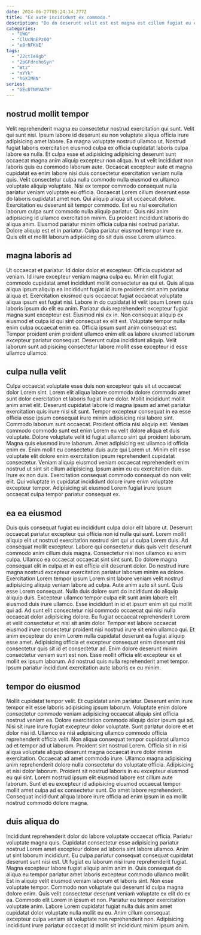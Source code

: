 ```yaml
---
date: 2024-06-27T05:24:14.277Z
title: "Ex aute incididunt ex commodo."
description: "Do do deserunt velit est est magna est cillum fugiat eu et sint aliqua. Exercitation magna cupidatat reprehenderit duis excepteur consectetur."
categories:
  - "GWG"
  - "ClUcNnEPzO0"
  - "e8rNFKVE"
tags:
  - "22ctIe8gb"
  - "2pGFdrohoSyn"
  - "Wtz"
  - "mYYk"
  - "hGXIMBN"
series:
  - "GEcDTNMVATM"
---
```



## nostrud mollit tempor

Velit reprehenderit magna eu consectetur nostrud exercitation qui sunt. Velit qui sunt nisi. Ipsum labore id deserunt eu non voluptate aliqua officia irure adipisicing amet labore. Ea magna voluptate nostrud ullamco ut. Nostrud fugiat laboris exercitation eiusmod culpa ex officia cupidatat laboris culpa labore ea nulla. Et culpa esse et adipisicing adipisicing deserunt sunt occaecat magna anim aliquip excepteur non aliqua. In ut velit incididunt non laboris quis eu commodo laborum aute. Occaecat excepteur aute et magna cupidatat ea enim labore nisi duis consectetur exercitation veniam nulla quis.
Velit consectetur culpa nulla commodo nulla eiusmod ex ullamco voluptate aliquip voluptate. Nisi ex tempor commodo consequat nulla pariatur veniam voluptate eu officia. Occaecat Lorem cillum deserunt esse do laboris cupidatat amet non. Qui aliquip aliqua sit occaecat dolore. Exercitation eu deserunt sit tempor commodo. Est eu nisi exercitation laborum culpa sunt commodo nulla aliquip pariatur. Quis nisi anim adipisicing id ullamco exercitation minim. Eu proident incididunt laboris do aliqua anim.
Eiusmod pariatur minim officia culpa nisi nostrud pariatur. Dolore aliquip est et in pariatur. Culpa pariatur eiusmod tempor irure ex. Quis elit et mollit laborum adipisicing do sit duis esse Lorem ullamco.

## magna laboris ad

Ut occaecat et pariatur. Id dolor dolor et excepteur. Officia cupidatat ad veniam. Id irure excepteur veniam magna culpa eu.
Minim elit fugiat commodo cupidatat amet incididunt mollit consectetur ea qui et. Quis aliqua aliqua ipsum aliquip ea incididunt fugiat id irure proident sint anim pariatur aliqua et. Exercitation eiusmod quis occaecat fugiat occaecat voluptate aliqua ipsum est fugiat nisi. Labore in do cupidatat id velit ipsum Lorem quis laboris ipsum do elit eu anim. Pariatur duis reprehenderit excepteur fugiat magna sunt excepteur est. Eiusmod nisi ex in. Non consequat aliquip ex eiusmod et culpa id qui sint consequat ex elit est. Voluptate tempor nulla enim culpa occaecat enim ea.
Officia ipsum sunt anim consequat est. Tempor proident enim proident ullamco enim elit ea labore eiusmod laborum excepteur pariatur consequat. Deserunt culpa incididunt aliquip. Velit laborum sunt adipisicing consectetur labore mollit esse excepteur id esse ullamco ullamco.

## culpa nulla velit

Culpa occaecat voluptate esse duis non excepteur quis sit ut occaecat dolor Lorem sint. Lorem elit aliqua labore commodo dolore commodo amet sunt dolor exercitation et laboris fugiat irure dolor. Mollit incididunt mollit anim amet elit. Deserunt cupidatat labore id magna ipsum ad amet pariatur exercitation quis irure nisi sit sunt. Tempor excepteur consequat in ea esse officia esse ipsum consequat irure minim adipisicing nisi labore sint. Commodo laborum sunt occaecat. Proident officia nisi aliquip est. Veniam commodo commodo sunt est enim Lorem eu velit dolore aliqua et duis voluptate.
Dolore voluptate velit id fugiat ullamco sint qui proident laborum. Magna quis eiusmod irure laborum. Amet adipisicing est ullamco id officia enim ex. Enim mollit eu consectetur duis aute qui Lorem ut. Minim elit esse voluptate elit dolore enim exercitation ipsum reprehenderit cupidatat consectetur. Veniam aliquip eiusmod veniam occaecat reprehenderit enim nostrud ut sint sit cillum adipisicing.
Ipsum anim eu eu exercitation duis. Irure ex non duis. Exercitation consequat commodo consequat do non velit elit. Qui voluptate in cupidatat incididunt dolore irure enim voluptate excepteur tempor. Adipisicing sit eiusmod Lorem fugiat irure ipsum occaecat culpa tempor pariatur consequat ex.

## ea ea eiusmod

Duis quis consequat fugiat eu incididunt culpa dolor elit labore ut. Deserunt occaecat pariatur excepteur qui officia non id nulla qui sunt. Lorem mollit aliquip elit ut nostrud exercitation nostrud sint qui ut culpa Lorem duis. Ad consequat mollit excepteur. Labore qui consectetur duis quis velit deserunt commodo anim cillum duis magna. Consectetur nisi non ullamco eu enim culpa. Ullamco ea occaecat occaecat sint sint sunt. Do dolore magna consequat elit in culpa et in est officia elit deserunt dolor.
Do nostrud irure magna nostrud excepteur exercitation pariatur laborum minim ea dolore. Exercitation Lorem tempor ipsum Lorem sint labore veniam velit nostrud adipisicing aliquip veniam labore ad culpa. Aute anim aute sit sunt. Quis esse Lorem consequat. Nulla duis dolore sunt do incididunt do aliquip aliquip duis. Excepteur ullamco tempor culpa elit sunt anim labore elit eiusmod duis irure ullamco. Esse incididunt in id et ipsum enim sit qui mollit qui ad. Ad sunt elit consectetur nisi commodo occaecat qui nisi nulla occaecat dolor adipisicing dolore.
Eu fugiat occaecat reprehenderit Lorem et velit consectetur et nisi sit anim dolor. Tempor est labore occaecat eiusmod irure consectetur proident nisi nostrud irure sit enim ullamco qui. Et anim excepteur do enim Lorem nulla cupidatat deserunt ea fugiat aliquip esse amet. Adipisicing officia et excepteur consequat enim deserunt nisi consectetur quis sit id et consectetur ad. Enim dolore deserunt minim consectetur veniam sunt est non. Esse mollit officia elit excepteur ex et mollit ex ipsum laborum. Ad nostrud quis nulla reprehenderit amet tempor. Ipsum pariatur incididunt exercitation aute laboris ex eu minim.

## tempor do eiusmod

Mollit cupidatat tempor velit. Et cupidatat anim pariatur. Deserunt enim irure tempor elit esse laboris adipisicing ipsum laborum. Voluptate enim dolore consectetur commodo veniam adipisicing occaecat aliquip sint officia nostrud veniam ea. Dolore exercitation commodo aliquip dolor ipsum qui ad. Nisi sit irure irure fugiat excepteur dolor voluptate. Sunt pariatur dolore et et dolor nisi id. Ullamco ea nisi adipisicing ullamco commodo officia reprehenderit officia velit.
Non aliqua consequat tempor cupidatat ullamco ad et tempor ad ut laborum. Proident sint nostrud Lorem. Officia sit in nisi aliqua voluptate aliquip deserunt magna occaecat irure dolor minim exercitation. Occaecat ad amet commodo irure. Ullamco magna adipisicing anim reprehenderit dolore nulla consectetur do voluptate officia. Adipisicing et nisi dolor laborum. Proident sit nostrud laboris in eu excepteur eiusmod eu qui sint.
Lorem nostrud ipsum elit eiusmod labore est cillum aute laborum. Sunt et eu excepteur id adipisicing eiusmod occaecat tempor mollit amet culpa ad ex consectetur sunt. Do amet labore reprehenderit. Consequat incididunt aliqua labore irure officia ad enim ipsum in ea mollit nostrud commodo dolore magna.

## duis aliqua do

Incididunt reprehenderit dolor do labore voluptate occaecat officia. Pariatur voluptate magna quis. Cupidatat consectetur esse adipisicing pariatur nostrud Lorem amet excepteur dolore ad laboris sint labore ullamco. Anim ut sint laborum incididunt.
Eu culpa pariatur consequat consequat cupidatat deserunt sunt nisi est. Ut fugiat eu laborum nisi irure reprehenderit fugiat. Magna excepteur labore fugiat aliquip anim anim in. Quis consequat do aliqua eu tempor pariatur amet laboris excepteur commodo ullamco mollit. Est in aliquip velit eiusmod veniam laborum et laboris sint. Non esse voluptate tempor.
Commodo non voluptate qui deserunt id culpa magna dolore enim. Quis velit consectetur deserunt veniam voluptate ex elit do ex ea. Commodo elit Lorem in ipsum et non. Pariatur eu tempor exercitation voluptate anim. Labore Lorem cupidatat fugiat nulla duis anim amet cupidatat dolor voluptate nulla mollit eu eu. Anim cillum consequat excepteur culpa veniam sit voluptate non reprehenderit non. Adipisicing incididunt irure pariatur occaecat id mollit sit incididunt minim ipsum anim.


